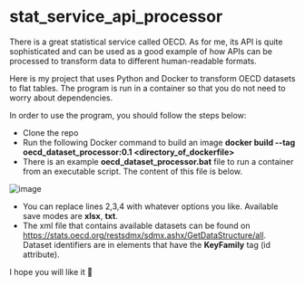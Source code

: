 # stat_service_api_processor
There is a great statistical service called OECD. As for me, its API is quite sophisticated and can be used as a good example of how APIs can be processed to transform data to different human-readable formats.

Here is my project that uses Python and Docker to transform OECD datasets to flat tables. The program is run in a container so that you do not need to worry about dependencies.

In order to use the program, you should follow the steps below:
- Clone the repo
- Run the following Docker command to build an image **docker build --tag oecd_dataset_processor:0.1 <directory_of_dockerfile>**
- There is an example **oecd_dataset_processor.bat** file to run a container from an executable script. The content of this file is below.

![image](https://user-images.githubusercontent.com/88388315/175759620-ecf4854a-f89e-4304-88ec-225a26f278f1.png)

  - You can replace lines 2,3,4 with whatever options you like. Available save modes are **xlsx**, **txt**. 
  - The xml file that contains available datasets can be found on https://stats.oecd.org/restsdmx/sdmx.ashx/GetDataStructure/all. Dataset identifiers are in elements that have the **KeyFamily** tag (id attribute).

I hope you will like it 🙂
